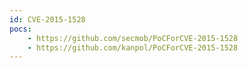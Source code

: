 ```yaml
---
id: CVE-2015-1528
pocs:
    - https://github.com/secmob/PoCForCVE-2015-1528
    - https://github.com/kanpol/PoCForCVE-2015-1528
---
```


